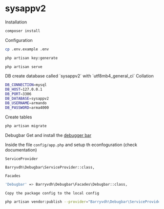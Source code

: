 # sysappv2

Installation
```sh
composer install
```
Configuration

```sh
cp .env.example .env 

php artisan key:generate

php artisan serve
```
DB
create database called ´sysappv2´ with ´utf8mb4_general_ci´ Collation

```sh
DB_CONNECTION=mysql
DB_HOST=127.0.0.1
DB_PORT=3306
DB_DATABASE=sysappv2
DB_USERNAME=armando
DB_PASSWORD=arma4000
```
Create tables
```sh
php artisan migrate
```
Debugbar
Get and install the
[debugger bar](https://packagist.org/packages/barryvdh/laravel-debugbar)

Inside the file `config/app.php` and setup th econfoguration (check documentation)

`ServiceProvider`
```sh
Barryvdh\Debugbar\ServiceProvider::class,
```
`Facades`
```sh
'Debugbar' => Barryvdh\Debugbar\Facades\Debugbar::class,
```
`Copy the package config to the local config`
```sh
php artisan vendor:publish --provider="Barryvdh\Debugbar\ServiceProvider"
```